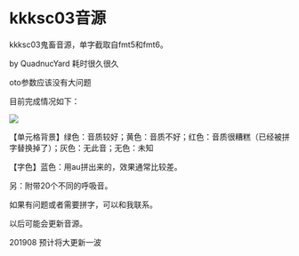 # kkksc03音源

kkksc03鬼畜音源，单字截取自fmt5和fmt6。

by QuadnucYard  耗时很久很久

oto参数应该没有大问题

目前完成情况如下：

![](https://i.loli.net/2019/05/01/5cc8f7fb4d31a.png)

【单元格背景】绿色：音质较好；黄色：音质不好；红色：音质很糟糕（已经被拼字替换掉了）；灰色：无此音；无色：未知

【字色】蓝色：用au拼出来的，效果通常比较差。

另：附带20个不同的呼吸音。

如果有问题或者需要拼字，可以和我联系。

以后可能会更新音源。

201908 预计将大更新一波

